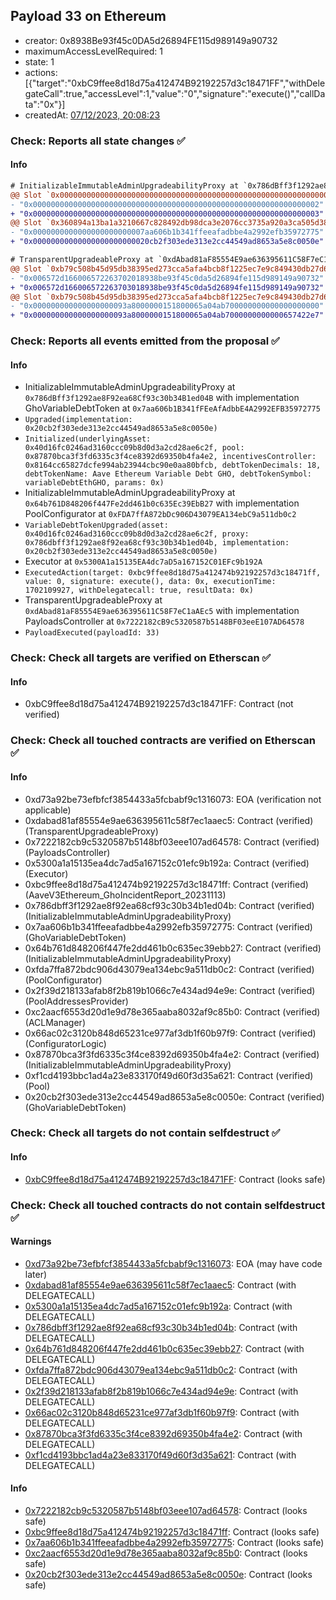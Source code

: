 ## Payload 33 on Ethereum

- creator: 0x8938Be93f45c0DA5d26894FE115d989149a90732
- maximumAccessLevelRequired: 1
- state: 1
- actions: [{"target":"0xbC9ffee8d18d75a412474B92192257d3c18471FF","withDelegateCall":true,"accessLevel":1,"value":"0","signature":"execute()","callData":"0x"}]
- createdAt: [07/12/2023, 20:08:23](https://etherscan.io/tx/0x446a1ff3c41f4bb781334487d64a124b95396d25087aaf2ce28db2ebe52a4f19)

### Check: Reports all state changes :white_check_mark:

#### Info


```diff
# InitializableImmutableAdminUpgradeabilityProxy at `0x786dBff3f1292ae8F92ea68Cf93c30b34B1ed04B` with implementation GhoVariableDebtToken at `0x7aa606b1B341fFEeAfAdbbE4A2992EFB35972775`
@@ Slot `0x0000000000000000000000000000000000000000000000000000000000000000` @@
- "0x0000000000000000000000000000000000000000000000000000000000000002"
+ "0x0000000000000000000000000000000000000000000000000000000000000003"
@@ Slot `0x360894a13ba1a3210667c828492db98dca3e2076cc3735a920a3ca505d382bbc` @@
- "0x0000000000000000000000007aa606b1b341ffeeafadbbe4a2992efb35972775"
+ "0x00000000000000000000000020cb2f303ede313e2cc44549ad8653a5e8c0050e"
```

```diff
# TransparentUpgradeableProxy at `0xdAbad81aF85554E9ae636395611C58F7eC1aAEc5` with implementation PayloadsController at `0x7222182cB9c5320587b5148BF03eeE107AD64578`
@@ Slot `0xb79c508b45d95db38395ed273cca5afa4bcb8f1225ec7e9c849430db27d6f0fe` @@
- "0x006572d166006572263702018938be93f45c0da5d26894fe115d989149a90732"
+ "0x006572d166006572263703018938be93f45c0da5d26894fe115d989149a90732"
@@ Slot `0xb79c508b45d95db38395ed273cca5afa4bcb8f1225ec7e9c849430db27d6f0ff` @@
- "0x000000000000000000093a8000000151800065a04ab700000000000000000000"
+ "0x000000000000000000093a8000000151800065a04ab7000000000000657422e7"
```


### Check: Reports all events emitted from the proposal :white_check_mark:

#### Info

- InitializableImmutableAdminUpgradeabilityProxy at `0x786dBff3f1292ae8F92ea68Cf93c30b34B1ed04B` with implementation GhoVariableDebtToken at `0x7aa606b1B341fFEeAfAdbbE4A2992EFB35972775`
- `Upgraded(implementation: 0x20cb2f303ede313e2cc44549ad8653a5e8c0050e)`
- `Initialized(underlyingAsset: 0x40d16fc0246ad3160ccc09b8d0d3a2cd28ae6c2f, pool: 0x87870bca3f3fd6335c3f4ce8392d69350b4fa4e2, incentivesController: 0x8164cc65827dcfe994ab23944cbc90e0aa80bfcb, debtTokenDecimals: 18, debtTokenName: Aave Ethereum Variable Debt GHO, debtTokenSymbol: variableDebtEthGHO, params: 0x)`
- InitializableImmutableAdminUpgradeabilityProxy at `0x64b761D848206f447Fe2dd461b0c635Ec39EbB27` with implementation PoolConfigurator at `0xFDA7ffA872bDc906D43079EA134ebC9a511db0c2`
- `VariableDebtTokenUpgraded(asset: 0x40d16fc0246ad3160ccc09b8d0d3a2cd28ae6c2f, proxy: 0x786dbff3f1292ae8f92ea68cf93c30b34b1ed04b, implementation: 0x20cb2f303ede313e2cc44549ad8653a5e8c0050e)`
- Executor at `0x5300A1a15135EA4dc7aD5a167152C01EFc9b192A`
- `ExecutedAction(target: 0xbc9ffee8d18d75a412474b92192257d3c18471ff, value: 0, signature: execute(), data: 0x, executionTime: 1702109927, withDelegatecall: true, resultData: 0x)`
- TransparentUpgradeableProxy at `0xdAbad81aF85554E9ae636395611C58F7eC1aAEc5` with implementation PayloadsController at `0x7222182cB9c5320587b5148BF03eeE107AD64578`
- `PayloadExecuted(payloadId: 33)`

### Check: Check all targets are verified on Etherscan :white_check_mark:

#### Info

- 0xbC9ffee8d18d75a412474B92192257d3c18471FF: Contract (not verified)

### Check: Check all touched contracts are verified on Etherscan :white_check_mark:

#### Info

- 0xd73a92be73efbfcf3854433a5fcbabf9c1316073: EOA (verification not applicable)
- 0xdabad81af85554e9ae636395611c58f7ec1aaec5: Contract (verified) (TransparentUpgradeableProxy)
- 0x7222182cb9c5320587b5148bf03eee107ad64578: Contract (verified) (PayloadsController)
- 0x5300a1a15135ea4dc7ad5a167152c01efc9b192a: Contract (verified) (Executor)
- 0xbc9ffee8d18d75a412474b92192257d3c18471ff: Contract (verified) (AaveV3Ethereum_GhoIncidentReport_20231113)
- 0x786dbff3f1292ae8f92ea68cf93c30b34b1ed04b: Contract (verified) (InitializableImmutableAdminUpgradeabilityProxy)
- 0x7aa606b1b341ffeeafadbbe4a2992efb35972775: Contract (verified) (GhoVariableDebtToken)
- 0x64b761d848206f447fe2dd461b0c635ec39ebb27: Contract (verified) (InitializableImmutableAdminUpgradeabilityProxy)
- 0xfda7ffa872bdc906d43079ea134ebc9a511db0c2: Contract (verified) (PoolConfigurator)
- 0x2f39d218133afab8f2b819b1066c7e434ad94e9e: Contract (verified) (PoolAddressesProvider)
- 0xc2aacf6553d20d1e9d78e365aaba8032af9c85b0: Contract (verified) (ACLManager)
- 0x66ac02c3120b848d65231ce977af3db1f60b97f9: Contract (verified) (ConfiguratorLogic)
- 0x87870bca3f3fd6335c3f4ce8392d69350b4fa4e2: Contract (verified) (InitializableImmutableAdminUpgradeabilityProxy)
- 0xf1cd4193bbc1ad4a23e833170f49d60f3d35a621: Contract (verified) (Pool)
- 0x20cb2f303ede313e2cc44549ad8653a5e8c0050e: Contract (verified) (GhoVariableDebtToken)

### Check: Check all targets do not contain selfdestruct :white_check_mark:

#### Info

- [0xbC9ffee8d18d75a412474B92192257d3c18471FF](https://etherscan.io/address/0xbC9ffee8d18d75a412474B92192257d3c18471FF): Contract (looks safe)

### Check: Check all touched contracts do not contain selfdestruct :white_check_mark:

#### Warnings

- [0xd73a92be73efbfcf3854433a5fcbabf9c1316073](https://etherscan.io/address/0xd73a92be73efbfcf3854433a5fcbabf9c1316073): EOA (may have code later)
- [0xdabad81af85554e9ae636395611c58f7ec1aaec5](https://etherscan.io/address/0xdabad81af85554e9ae636395611c58f7ec1aaec5): Contract (with DELEGATECALL)
- [0x5300a1a15135ea4dc7ad5a167152c01efc9b192a](https://etherscan.io/address/0x5300a1a15135ea4dc7ad5a167152c01efc9b192a): Contract (with DELEGATECALL)
- [0x786dbff3f1292ae8f92ea68cf93c30b34b1ed04b](https://etherscan.io/address/0x786dbff3f1292ae8f92ea68cf93c30b34b1ed04b): Contract (with DELEGATECALL)
- [0x64b761d848206f447fe2dd461b0c635ec39ebb27](https://etherscan.io/address/0x64b761d848206f447fe2dd461b0c635ec39ebb27): Contract (with DELEGATECALL)
- [0xfda7ffa872bdc906d43079ea134ebc9a511db0c2](https://etherscan.io/address/0xfda7ffa872bdc906d43079ea134ebc9a511db0c2): Contract (with DELEGATECALL)
- [0x2f39d218133afab8f2b819b1066c7e434ad94e9e](https://etherscan.io/address/0x2f39d218133afab8f2b819b1066c7e434ad94e9e): Contract (with DELEGATECALL)
- [0x66ac02c3120b848d65231ce977af3db1f60b97f9](https://etherscan.io/address/0x66ac02c3120b848d65231ce977af3db1f60b97f9): Contract (with DELEGATECALL)
- [0x87870bca3f3fd6335c3f4ce8392d69350b4fa4e2](https://etherscan.io/address/0x87870bca3f3fd6335c3f4ce8392d69350b4fa4e2): Contract (with DELEGATECALL)
- [0xf1cd4193bbc1ad4a23e833170f49d60f3d35a621](https://etherscan.io/address/0xf1cd4193bbc1ad4a23e833170f49d60f3d35a621): Contract (with DELEGATECALL)

#### Info

- [0x7222182cb9c5320587b5148bf03eee107ad64578](https://etherscan.io/address/0x7222182cb9c5320587b5148bf03eee107ad64578): Contract (looks safe)
- [0xbc9ffee8d18d75a412474b92192257d3c18471ff](https://etherscan.io/address/0xbc9ffee8d18d75a412474b92192257d3c18471ff): Contract (looks safe)
- [0x7aa606b1b341ffeeafadbbe4a2992efb35972775](https://etherscan.io/address/0x7aa606b1b341ffeeafadbbe4a2992efb35972775): Contract (looks safe)
- [0xc2aacf6553d20d1e9d78e365aaba8032af9c85b0](https://etherscan.io/address/0xc2aacf6553d20d1e9d78e365aaba8032af9c85b0): Contract (looks safe)
- [0x20cb2f303ede313e2cc44549ad8653a5e8c0050e](https://etherscan.io/address/0x20cb2f303ede313e2cc44549ad8653a5e8c0050e): Contract (looks safe)

